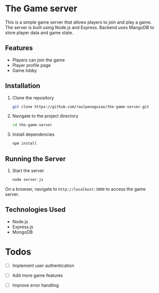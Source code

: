 # The Game server

This is a simple game server that allows players to join and play a game. The server is built using Node.js and Express.
Backend uses MangoDB to store player data and game state.

## Features

- Players can join the game
- Player profile page
- Game lobby


## Installation

1. Clone the repository
   ```bash
   git clone https://github.com/raulpenaguiao/the-game-server.git
   ```

2. Navigate to the project directory
   ```bash
   cd the-game-server
   ```
3. Install dependencies
   ```bash
   npm install
   ```


## Running the Server
1. Start the server
   ```bash
   node server.js
   ```
On a browser, navigate to `http://localhost:3000` to access the game server.

## Technologies Used
- Node.js
- Express.js
- MongoDB



# Todos
- [ ] Implement user authentication
- [ ] Add more game features
- [ ] Improve error handling





